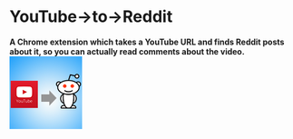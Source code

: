 YouTube->to->Reddit
=================
**A Chrome extension which takes a YouTube URL and finds Reddit posts about it, so you can actually read comments about the video.**
![alt tag](https://raw.githubusercontent.com/spuleri/youtube-to-reddit/master/images/128.png)


